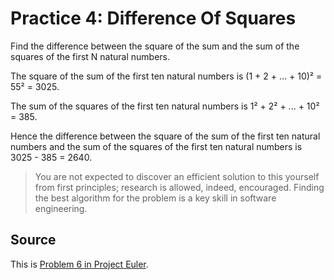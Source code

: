 # Practice 4: Difference Of Squares

Find the difference between the square of the sum and the sum of the squares of the first N natural numbers.

The square of the sum of the first ten natural numbers is
(1 + 2 + ... + 10)² = 55² = 3025.

The sum of the squares of the first ten natural numbers is
1² + 2² + ... + 10² = 385.

Hence the difference between the square of the sum of the first
ten natural numbers and the sum of the squares of the first ten
natural numbers is 3025 - 385 = 2640.

> You are not expected to discover an efficient solution to this yourself from first principles; research is allowed, indeed, encouraged. Finding the best algorithm for the problem is a key skill in software engineering.

## Source

This is [Problem 6 in Project Euler](http://projecteuler.net/problem=6).